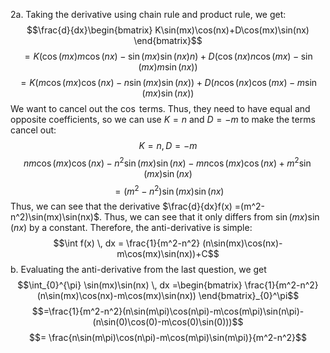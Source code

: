 2a.
Taking the derivative using chain rule and product rule, we get:
$$\frac{d}{dx}\begin{bmatrix}
K\sin(mx)\cos(nx)+D\cos(mx)\sin(nx)
\end{bmatrix}$$
$$=K(\cos(mx)m\cos(nx)-\sin(mx)\sin (nx)n)+D(\cos(nx)n\cos(mx)-\sin(mx)m\sin(nx))$$
$$=K(m\cos(mx)\cos(nx)-n\sin(mx)\sin(nx))+D(n\cos(nx)\cos(mx)-m\sin(mx)\sin(nx))$$
We want to cancel out the $\cos$ terms. Thus, they need to have equal and opposite coefficients, so we can use $K = n$ and $D = -m$ to make the terms cancel out:
$$K = n, D = -m$$
$$nm\cos(mx)\cos(nx)-n^2\sin(mx)\sin(nx)-mn\cos(mx)\cos(nx)+m^2\sin(mx)\sin(nx)$$
$$=(m^2-n^2)\sin(mx)\sin(nx)$$
Thus, we can see that the derivative  $\frac{d}{dx}f(x) =(m^2-n^2)\sin(mx)\sin(nx)$. Thus, we can see that it only differs from $\sin(mx)\sin(nx)$ by a constant. Therefore, the anti-derivative  is simple:
$$\int f(x) \, dx = \frac{1}{m^2-n^2} (n\sin(mx)\cos(nx)-m\cos(mx)\sin(nx))+C$$
b.
Evaluating the anti-derivative from the last question, we get
$$\int_{0}^{\pi} \sin(mx)\sin(nx) \, dx =\begin{bmatrix}
\frac{1}{m^2-n^2} (n\sin(mx)\cos(nx)-m\cos(mx)\sin(nx))
\end{bmatrix}_{0}^\pi$$
$$=\frac{1}{m^2-n^2}(n\sin(m\pi)\cos(n\pi)-m\cos(m\pi)\sin(n\pi)-(n\sin(0)\cos(0)-m\cos(0)\sin(0)))$$
$$= \frac{n\sin(m\pi)\cos(n\pi)-m\cos(m\pi)\sin(m\pi)}{m^2-n^2}$$
$$$$